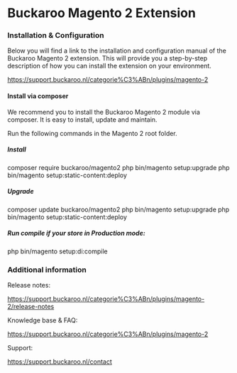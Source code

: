 # Buckaroo Magento 2 Extension

### Installation & Configuration 

Below you will find a link to the installation and configuration manual of the Buckaroo Magento 2 extension. This will provide you a step-by-step description of how you can install the extension on your environment.

https://support.buckaroo.nl/categorie%C3%ABn/plugins/magento-2

#### Install via composer
We recommend you to install the Buckaroo Magento 2 module via composer. It is easy to install, update and maintain.

Run the following commands in the Magento 2 root folder.

##### Install
composer require buckaroo/magento2
php bin/magento setup:upgrade
php bin/magento setup:static-content:deploy

##### Upgrade
composer update buckaroo/magento2
php bin/magento setup:upgrade
php bin/magento setup:static-content:deploy

##### Run compile if your store in Production mode:
php bin/magento setup:di:compile


### Additional information

Release notes:

https://support.buckaroo.nl/categorie%C3%ABn/plugins/magento-2/release-notes

Knowledge base & FAQ:

https://support.buckaroo.nl/categorie%C3%ABn/plugins/magento-2

Support:

https://support.buckaroo.nl/contact
